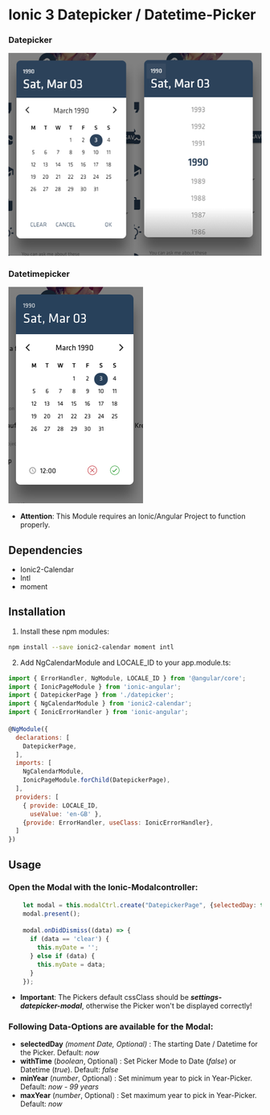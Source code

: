 # Ionic 3 Datepicker / Datetime-Picker

### Datepicker

![](screen.png)

### Datetimepicker

![](Datetimepicker.png)

- __Attention__: This Module requires an Ionic/Angular Project to function properly.

## Dependencies

- Ionic2-Calendar
- Intl
- moment

## Installation

1. Install these npm modules:

```bash
npm install --save ionic2-calendar moment intl
```

2. Add NgCalendarModule and LOCALE_ID to your app.module.ts:

```js
import { ErrorHandler, NgModule, LOCALE_ID } from '@angular/core';
import { IonicPageModule } from 'ionic-angular';
import { DatepickerPage } from './datepicker';
import { NgCalendarModule } from 'ionic2-calendar';
import { IonicErrorHandler } from 'ionic-angular';

@NgModule({
  declarations: [
    DatepickerPage,
  ],
  imports: [
    NgCalendarModule,
    IonicPageModule.forChild(DatepickerPage),
  ],
  providers: [
    { provide: LOCALE_ID, 
      useValue: 'en-GB' },
    {provide: ErrorHandler, useClass: IonicErrorHandler},
  ]
})
```

## Usage

### Open the Modal with the Ionic-Modalcontroller:

```js
    let modal = this.modalCtrl.create("DatepickerPage", {selectedDay: this.myDate, withTime: false}, {cssClass: 'settings-datepicker-modal'});
    modal.present();

    modal.onDidDismiss((data) => {
      if (data == 'clear') {
        this.myDate = '';
      } else if (data) {
        this.myDate = data;
      }
    });
```

- __Important__: The Pickers default cssClass should be __*settings-datepicker-modal*__, otherwise the Picker won't be displayed correctly!

### Following Data-Options are available for the Modal:

- __selectedDay__ *(moment Date, Optional)* : The starting Date / Datetime for the Picker. Default: *now*
- __withTime__ (*boolean*, Optional) : Set Picker Mode to Date (*false*) or Datetime (*true*). Default: *false*
- __minYear__ (*number*, Optional) : Set minimum year to pick in Year-Picker. Default: *now - 99 years*
- __maxYear__ (*number*, Optional) : Set maximum year to pick in Year-Picker. Default: *now*